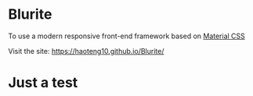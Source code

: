 # Blurite

To use a modern responsive front-end framework based on [Material CSS](http://materializecss.com)

Visit the site: https://haoteng10.github.io/Blurite/

Just a test
==========
